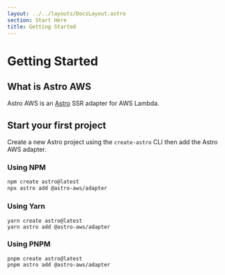 ```yaml
---
layout: ../../layouts/DocsLayout.astro
section: Start Here
title: Getting Started
---
```


# Getting Started

## What is Astro AWS

Astro AWS is an [Astro](https://astro.build/) SSR adapter for AWS Lambda.

## Start your first project

Create a new Astro project using the `create-astro` CLI then add the Astro AWS adapter.

### Using NPM

```sh
npm create astro@latest
npx astro add @astro-aws/adapter
```

### Using Yarn

```
yarn create astro@latest
yarn astro add @astro-aws/adapter
```

### Using PNPM

```
pnpm create astro@latest
pnpm astro add @astro-aws/adapter
```
